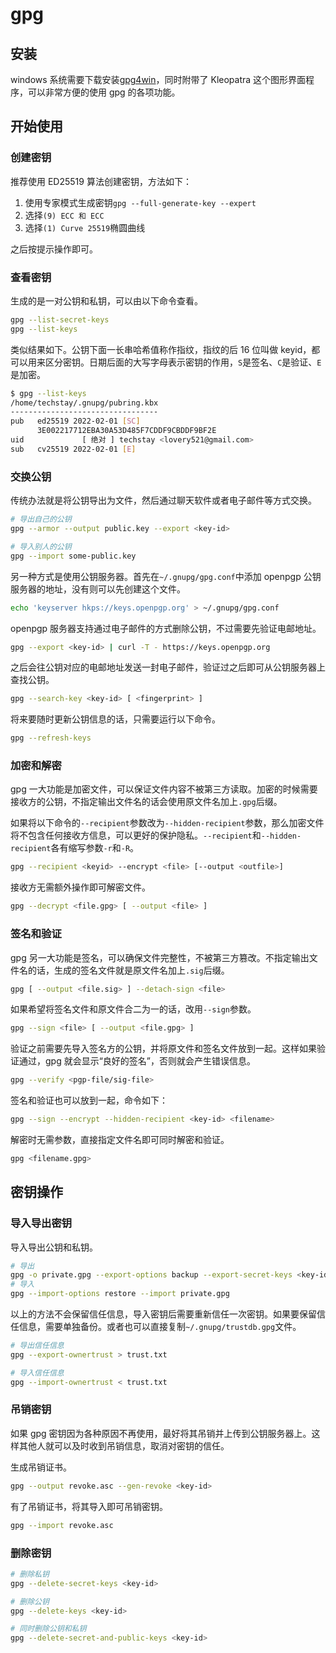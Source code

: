 # gpg

## 安装

windows 系统需要下载安装[gpg4win](https://www.gpg4win.org/)，同时附带了 Kleopatra 这个图形界面程序，可以非常方便的使用 gpg 的各项功能。

## 开始使用

### 创建密钥

推荐使用 ED25519 算法创建密钥，方法如下：

1. 使用专家模式生成密钥`gpg --full-generate-key --expert`
1. 选择`(9) ECC 和 ECC`
1. 选择`(1) Curve 25519`椭圆曲线

之后按提示操作即可。

### 查看密钥

生成的是一对公钥和私钥，可以由以下命令查看。

```sh
gpg --list-secret-keys
gpg --list-keys
```

类似结果如下。公钥下面一长串哈希值称作指纹，指纹的后 16 位叫做 keyid，都可以用来区分密钥。日期后面的大写字母表示密钥的作用，`S`是签名、`C`是验证、`E`是加密。

```sh
$ gpg --list-keys
/home/techstay/.gnupg/pubring.kbx
---------------------------------
pub   ed25519 2022-02-01 [SC]
      3E002217712EBA30A53D485F7CDDF9CBDDF9BF2E
uid             [ 绝对 ] techstay <lovery521@gmail.com>
sub   cv25519 2022-02-01 [E]
```

### 交换公钥

传统办法就是将公钥导出为文件，然后通过聊天软件或者电子邮件等方式交换。

```sh
# 导出自己的公钥
gpg --armor --output public.key --export <key-id>

# 导入别人的公钥
gpg --import some-public.key
```

另一种方式是使用公钥服务器。首先在`~/.gnupg/gpg.conf`中添加 openpgp 公钥服务器的地址，没有则可以先创建这个文件。

```sh
echo 'keyserver hkps://keys.openpgp.org' > ~/.gnupg/gpg.conf
```

openpgp 服务器支持通过电子邮件的方式删除公钥，不过需要先验证电邮地址。

```sh
gpg --export <key-id> | curl -T - https://keys.openpgp.org
```

之后会往公钥对应的电邮地址发送一封电子邮件，验证过之后即可从公钥服务器上查找公钥。

```sh
gpg --search-key <key-id> [ <fingerprint> ]
```

将来要随时更新公钥信息的话，只需要运行以下命令。

```sh
gpg --refresh-keys
```

### 加密和解密

gpg 一大功能是加密文件，可以保证文件内容不被第三方读取。加密的时候需要接收方的公钥，不指定输出文件名的话会使用原文件名加上`.gpg`后缀。

如果将以下命令的`--recipient`参数改为`--hidden-recipient`参数，那么加密文件将不包含任何接收方信息，可以更好的保护隐私。`--recipient`和`--hidden-recipient`各有缩写参数`-r`和`-R`。

```sh
gpg --recipient <keyid> --encrypt <file> [--output <outfile>]
```

接收方无需额外操作即可解密文件。

```sh
gpg --decrypt <file.gpg> [ --output <file> ]
```

### 签名和验证

gpg 另一大功能是签名，可以确保文件完整性，不被第三方篡改。不指定输出文件名的话，生成的签名文件就是原文件名加上`.sig`后缀。

```sh
gpg [ --output <file.sig> ] --detach-sign <file>
```

如果希望将签名文件和原文件合二为一的话，改用`--sign`参数。

```sh
gpg --sign <file> [ --output <file.gpg> ]
```

验证之前需要先导入签名方的公钥，并将原文件和签名文件放到一起。这样如果验证通过，gpg 就会显示“良好的签名”，否则就会产生错误信息。

```sh
gpg --verify <pgp-file/sig-file>
```

签名和验证也可以放到一起，命令如下：

```sh
gpg --sign --encrypt --hidden-recipient <key-id> <filename>
```

解密时无需参数，直接指定文件名即可同时解密和验证。

```sh
gpg <filename.gpg>
```

## 密钥操作

### 导入导出密钥

导入导出公钥和私钥。

```sh
# 导出
gpg -o private.gpg --export-options backup --export-secret-keys <key-id>
# 导入
gpg --import-options restore --import private.gpg
```

以上的方法不会保留信任信息，导入密钥后需要重新信任一次密钥。如果要保留信任信息，需要单独备份。或者也可以直接复制`~/.gnupg/trustdb.gpg`文件。

```sh
# 导出信任信息
gpg --export-ownertrust > trust.txt

# 导入信任信息
gpg --import-ownertrust < trust.txt
```

### 吊销密钥

如果 gpg 密钥因为各种原因不再使用，最好将其吊销并上传到公钥服务器上。这样其他人就可以及时收到吊销信息，取消对密钥的信任。

生成吊销证书。

```sh
gpg --output revoke.asc --gen-revoke <key-id>
```

有了吊销证书，将其导入即可吊销密钥。

```sh
gpg --import revoke.asc
```

### 删除密钥

```sh
# 删除私钥
gpg --delete-secret-keys <key-id>

# 删除公钥
gpg --delete-keys <key-id>

# 同时删除公钥和私钥
gpg --delete-secret-and-public-keys <key-id>
```
